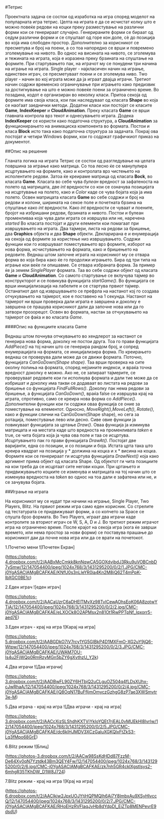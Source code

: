 #Тетрис

Проектната задача се состои од изработка на игра според моделот на популарната игра тетрис. Целта на играта е да се исчистат колку што е можно повеќе редови на коцки преку разместување на различни форми кои се генерираат случајно. Генерираните форми се бираат од седум различни форми и се спуштаат од горе кон доле, сѐ до позиција во која има слободен простор. Дополнително за корисникот се пресметува и број на поени, а со тоа напоредно се врши и повремено зголемување на нивото. Во однос на висината на нивото, се зголемува и тежината на играта, која е изразена преку брзината на спуштање на формите. При стартувањето пак, на играчот му се понудени три начина на играње на играта. Single player - најкласичен начин на играње, единствен играч, се пресметуваат поени и се зголемува ниво. Two player - начин во кој играта може да ја играат двајца играчи. Третиот начин содржи временско ограничување при играњето како предизвик за достигнување на што е можно повеќе поени за ограничено време. Во позадина, кодот е организиран во неколку класи. Притоа секоја од формите има своја класа, кои пак наследуваат од класата **Shape** во која се наоѓаат заеднички методи. Додатни класи кои постојат се класите **Game**, **IndexKeeper** и **CloudAnimation**. Преку класата **Game** се врши главната контрола врз текот и однесувањето играта. Додека **IndexKeeper** се користи како податочна структура, а **CloudAnimation** за функционирањето на анимациска компонента во формата. Постои и класа **Block** исто така како податочна структура за задачата. Покрај ова постојат и четири Windows форми, кои го содржат графичкиот приказ на документот. 
 
##Опис на решениe

Гланата логика на играта Тетрис се состои од разгледување на целата површина за играње како матрица. Со тоа лесно ќе се манупулира исцртувањето на формите, како и контролата врз чистењето на исполентите редови. Затоа ќе креираме матрица од класата **Bock**, во класата **Game**. Класата во себе чува *булеан* вредност за зафатеноста на полето од матрицата, две *int* вредности со кои се означува позицијата на исцртување на полето, како и *Color*  каде се чува бојата која ја има полето. Освен матрицата класата **Game** во себе содржи и број на редови и колони, ширината на секое поле и почетната брзина на спуштање како *int* вредности. Како *int* вредности се чуваат и поените, бројот на избришани редови, брзината и нивото. Постои и булеан променливаа која чува дали играта се извршува или не, наречена *started* Во класата постојат и други елементи кои помагаат при извршувањето на играта. Два тајмери, листа на редови за бришење, два **Graphics** објекта и два **Shape** објекти. Декларирана е и енумерација на секоја од формите за користење низ извршувањето. Содржи функции кои го извршуваат поместувањето врз формите, изборот на нова форма, исчистувањето на формата, како и бришењето на редовите. Веднаш штом започне играта на корисникот му се отвара форма во која бира како ќе го продолжи играњето. Бира од три типа на играње кои веќе ги опишавме. Се отвара избраната форма. За пример ќе ја земем *SinglePlayer* формата. Taa во себе содржи објект од класата **Game** и **CloudAnimation**. Со самото стартување се вклучува тајмер во конструкторот и се повикува функцијата *startGame()*. Во функцијата се врши иницијализација на лабелите и се стартува првиот тајмер. Останатиот дел од извршувањето се префрла на настанот кој го создава отчукувањето на тајмерот, кое е поставено на 1 секунда. Настанот на тајмерот ни врши проверка дали играта е завршена и доколку е завршена се прашува корисникот дали да започне нова или да го затвори прозорецот. Освен во формата, настан за отчукувањето на тајмерот се фаќа и во класата *Game*.

####Опис на функциите класата Game

Веднаш штом почнува отчкувањето во хендлерот за настанот се генерира нова форма, доколку не постои друга. Тоа го прави функцијата *AddPiece()* на тој начин што се генерира рандом број, и сопред енумерацијата на формата, се иницијализира  форма. По креирањето веднаш се проверува дали може да се движи формата. Поточно, функцијата *CanGoDown(Shape shape)*. Taa врши проверка на сите околну полиња на формата, според нејзините индекси, и враќа точна вредност доколку е можно. Ако не, се запираат тајмерите, се проверуваат редовите кои ги исполнува формата и дали тие може да се избришат и доколку има такви се додаваат во листата на редови за бришење со функцијата *FindFullRows()*. Доколку пак нема редови за бришење, а функцијата *CanGoDown()*, враќа false се извршува крај на играта, спротивно, само се креира нова форма со *AddPiece()*. Дополнителни функции кои ги содржи оваа функција се оние за поместување на елементот. Односно, *MoveRight()*,*MoveLeft()*, *Rotate()*, како и функции слични на CanGoDown(Shape shape), но сега за ротација, поместување лево или десно.  Сиве овие функции ја повикуваат функцијата за цртање *Draw()*. Оваа функција ја изминува матрицата и на местата каде што вредноста на променливата *taken* e true, се чита бојата која ја чува ова поле и таа се исцртува. Исцртувањето пак го прави функцијата *DrawAt()*. Постојат две варијанти, една со позиции, и со позиции и боја. Истата црта така што креира квадрат на позиција y * должина на коцка и x * висина на коцка. Формите кои се генерираат ги исцртува функцијата *DrawNext()* која како аргимент прима објект од класата Shape. Од објектот ги чита позициите на кои треба да се исцртаат сите негови коцки. При цртањето и придвижувањето коцките се изменува и матрицата на тој начин што се изменува вредноста на *taken* во однос на тоа дали е зафатена или не, и се зачувува бојата.

##Играње на играта

На корисникот му се нудат три начини на играње, Single Player, Two Players, Blitz. На првиот режим игра само еден корисник. Со стрелите од тестатурата се придвижуваат форми, а со копчето за Space се спушта брзо формата. Во Two Players, играат два играчи каде контролите за вториот играч се W, S, A, D и Ј. Во третиот режим играчот игра на ограничено време. После крајот на секоја игра (кога ќе заврши времето, или нема простор за нови форми) се поставува прашање до корисникот даи да почне нова игра или да се врати на почетокот.

1.Почетно мени
![Почетен Екран]

(https://photos-4.dropbox.com/t/2/AABxMcCmkk8knNqwCA5GOXdvjbdJ3Rku9uVOBCnbD7ySmw/12/147054400/jpeg/1024x768/3/1431295200/0/2/1.JPG/CMC-j0YgASACIAMgBCAFKAE/KNfU0s3nLIeYR0ia4Kn2M8iQ62T4mPpK-lbXGC0BE1c) 

2.Еден играч
![еден играч]

(https://photos-4.dropbox.com/t/2/AACaUzrC6aDHElTMvXz98TvlCewAOhsEoK06A8zotwYTiA/12/147054400/jpeg/1024x768/3/1431295200/0/2/2.jpg/CMC-j0YgASACIAMgBCAFKAE/eLXOCk8O2APMsx2n81Ot1RwPPTpNf_lqxorr5-aed7E) 

3.Еден играч - крај на игра
![Карај на игра]

(https://photos-5.dropbox.com/t/2/AABGDkO7iV7rcy1YG5GIBkP4D1MXFmO-XG2uY9jQ6-Wtpw/12/147054400/jpeg/1024x768/3/1431295200/0/2/3.JPG/CMC-j0YgASACIAMgBCAFKAE/UWAM7OU-Is4u2FjWQp0RmRzyMGn5bZY6gXvthzU_Y2k) 

4.Два играчи
![Даа играчи]

(https://photos-3.dropbox.com/t/2/AADBwFL90ZY6HTbjQ2uCLguOZ504q4fLDsXUhx-cJwRhaA/12/147054400/jpeg/1024x768/3/1431295200/0/2/4.jpg/CMC-j0YgASACIAMgBCAFKAE/jQ8OqN17BuFfljmOmyczGzhgG8zP7ae3XWSmvtr3e-M) 

5.Два играча - крај на игра
![Два играчи - крај на игра]

(https://photos-3.dropbox.com/t/2/AACcXizSLShdhKXTViYkIoYQEt7rjEAL0vMUEkHl8lvrlw/12/147054400/jpeg/1024x768/3/1431295200/0/2/5.JPG/CMC-j0YgASACIAMgBCAFKAE/dc6kIHJMDV3XCzGaluXGKQlxFtZkS3-Lq3fMpo68GrE) 

6.Blitz режим
![Блиц]

(https://photos-3.dropbox.com/t/2/AACw98SsKdHDd87FzzM-De64Xy0qN7Yztdk43Bm3QEY4Fw/12/147054400/jpeg/1024x768/3/1431295200/0/2/6.jpg/CMC-j0YgASACIAMgBCAFKAE/zk7nh5GR4cklXgstIsys2-6mhgR35TKhDW_D1W8J724) 

7.Blitz режим - крај на игра
![Крај на игра]

(https://photos-6.dropbox.com/t/2/AAClkiw2JpxUOJYtjHQPMQIh6Ai7Y8lmbxAu9XSyHlvccQ/12/147054400/jpeg/1024x768/3/1431295200/0/2/7.JPG/CMC-j0YgASACIAMgBCAFKAE/RHoEHzRVFIaqJvHb8dYdpDI_EiZTp8MENPevrE9dsdU) 
